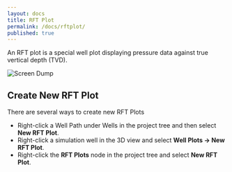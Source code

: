 ```yaml
---
layout: docs
title: RFT Plot
permalink: /docs/rftplot/
published: true
---
```


An RFT plot is a special well plot displaying pressure data against true vertical depth (TVD).

![Screen Dump]({{site.basurl}}/images/Dummy.png)

## Create New RFT Plot
There are several ways to create new RFT Plots
- Right-click a Well Path under Wells in the project tree and then select **New RFT Plot**.
- Right-click a simulation well in the 3D view and select **Well Plots -> New RFT Plot**.
- Right-click the **RFT Plots** node in the project tree and select **New RFT Plot**.



